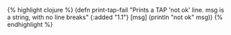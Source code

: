{% highlight clojure %}
(defn print-tap-fail 
  "Prints a TAP 'not ok' line.  msg is a string, with no line breaks"
  {:added "1.1"}
  [msg]
  (println "not ok" msg))
{% endhighlight %}
